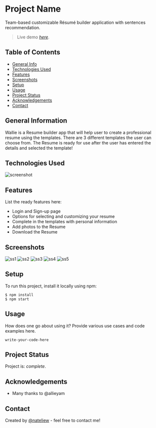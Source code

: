 # Project Name
Team-based customizable Résumé builder application with sentences recommendation.
> Live demo [_here_]([https://www.example.com](https://potent-move-d6a.notion.site/Wee-Li-s-Portfolio-d1c1106ff8604b529648dc3fdde66201?p=3d7e821ab5c346b389327f21ad784d81&pm=c)). <!-- If you have the project hosted somewhere, include the link here. -->

## Table of Contents
* [General Info](#general-information)
* [Technologies Used](#technologies-used)
* [Features](#features)
* [Screenshots](#screenshots)
* [Setup](#setup)
* [Usage](#usage)
* [Project Status](#project-status)
* [Acknowledgements](#acknowledgements)
* [Contact](#contact)
<!-- * [License](#license) -->


## General Information
Wallie is a Resume builder app that will help user to create a professional resume using the templates. 
There are 3 different templates the user can choose from. 
The Resume is ready for use after the user has entered the details and selected the template!


## Technologies Used
![screenshot](https://potent-move-d6a.notion.site/image/https%3A%2F%2Fs3-us-west-2.amazonaws.com%2Fsecure.notion-static.com%2Fb1974513-21bd-4388-8644-e8e1c9c34d1a%2Ftechstac.jpg?table=block&id=23cf7145-3e4d-4685-bed6-bff0152e5d93&spaceId=8c985e98-5fd2-4800-84a8-7038d7b9dc12&width=2000&userId=&cache=v2)


## Features
List the ready features here:
- Login and Sign-up page
- Options for selecting and customizing your resume
- Complete in the templates with personal information
- Add photos to the Resume
- Download the Resume


## Screenshots
![ss1](https://www.notion.so/Photo-dump-b51087734560429aafbfa49ada7b3bdf)
![ss2](https://drive.google.com/file/d/1FvuADXxmCB3-k8MOlP9T1W68rfAZa2PV/view?usp=share_link)
![ss3](https://drive.google.com/file/d/1zr6ioK5XSTMzCccf_l0fYsMfjllfA140/view?usp=share_link)
![ss4](https://drive.google.com/file/d/1oUbobXrlqvJkDjar-JaMO7CpIOAY5CBS/view?usp=share_link)
![ss5](https://drive.google.com/file/d/1NvwP232fraE36-cLL1vuXWUbF-Xqz-ji/view?usp=share_link)
<!-- If you have screenshots you'd like to share, include them here. -->


## Setup
To run this project, install it locally using npm:

```
$ npm install
$ npm start
```



## Usage
How does one go about using it?
Provide various use cases and code examples here.

`write-your-code-here`


## Project Status
Project is:  _complete_. 


## Acknowledgements
- Many thanks to @allieyam


## Contact
Created by [@nateliew](https://potent-move-d6a.notion.site/Wee-Li-s-Portfolio-d1c1106ff8604b529648dc3fdde66201) - feel free to contact me!


<!-- Optional -->
<!-- ## License -->
<!-- This project is open source and available under the [... License](). -->

